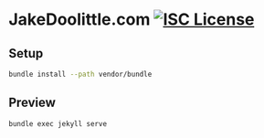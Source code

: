 # JakeDoolittle.com [![ISC License][license-image]][license-url]

## Setup
```bash
bundle install --path vendor/bundle
```

## Preview
```bash
bundle exec jekyll serve
```

[license-url]: LICENSE
[license-image]: https://img.shields.io/badge/license-ISC-000000.svg?style=flat-square
